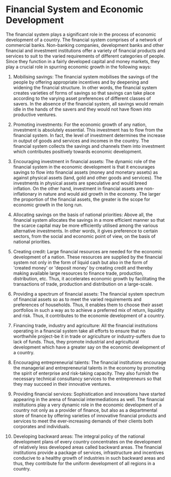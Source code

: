 # Financial System and Economic Development

The financial system plays a significant role in the process of economic development of a country. The financial system comprises of a network of commercial banks. Non-banking companies, development banks and other financial and investment institutions offer a variety of financial products and services to suit to the varied requirements of different categories of people. Since they function in a fairly developed capital and money markets, they play a crucial role in spurring economic growth in the following ways:

1. Mobilising savings: The financial system mobilises the savings of the people by offering appropriate incentives and by deepening and widening the financial structure. In other words, the financial system creates varieties of forms of savings so that savings can take place according to the varying asset preferences of different classes of savers. In the absence of the financial system, all savings would remain idle in the hands of the savers and they would not have flown into productive ventures.

2. Promoting investments: For the economic growth of any nation, investment is absolutely essential. This investment has to flow from the financial system. In fact, the level of investment determines the increase in output of goods and services and incomes in the country. The financial system collects the savings and channels them into investment which contributes positively towards economic development. 

3. Encouraging investment in financial assets: The dynamic role of the financial system in the economic development is that it encourages savings to flow into financial assets (money and monetary assets) as against physical assets (land, gold and other goods and services). The investments in physical assets are speculative and would breed inflation. On the other hand, investment in financial assets are non-inflationary in nature and would aid growth in the economy. The larger the proportion of the financial assets, the greater is the scope for economic growth in the long run.

4. Allocating savings on the basis of national priorities: Above all, the financial system allocates the savings in a more efficient manner so that the scarce capital may be more efficiently utilised among the various alternative investments. In other words, it gives preference to certain sectors, from the social and economic point of view, on the basis of national priorities.

5. Creating credit: Large financial resources are needed for the economic development of a nation. These resources are supplied by the financial system not only in the form of liquid cash but also in the form of 'created money' or 'deposit money' by creating credit and thereby making available large resources to finance trade, production, distribution, etc. Thus, it accelerates economic growth by facilitating the transactions of trade, production and distribution on a large-scale.

6. Providing a spectrum of financial assets: The financial system spectrum of financial assets so as to meet the varied requirements and preferences of households. Thus, it enables them to choose their asset portfolios in such a way as to achieve a preferred mix of return, liquidity and risk. Thus, it contributes to the economie development of a country.

7. Financing trade, industry and agriculture: All the financial institutions operating in a financial system take all efforts to ensure that no worthwhile project-be it in trade or agriculture or industry-suffers due to lack of funds. Thus, they promote industrial and agricultural development which have a greater say on the economic development of a country.

8. Encouraging entrepreneurial talents: The financial institutions encourage the managerial and entrepreneurial talents in the economy by promoting the spirit of enterprise and risk-taking capacity. They also furnish the necessary technical consultancy services to the entrepreneurs so that they may succeed in their innovative ventures.

9. Providing financial services: Sophistication and innovations have started appearing in the arena of financial intermediations as well. The financial institutions play a very dynamic role in the economic development of a country not only as a provider of finance, but also as a departmental store of finance by offering varieties of innovative financial products and services to meet the ever-increasing demands of their clients both corporates and individuals.

10. Developing backward areas: The integral policy of the national development plans of every country concentrates on the development of relatively less developed areas called backward areas. The financial institutions provide a package of services, infrastructure and incentives conducive to a healthy growth of industries in such backward areas and thus, they contribute for the uniform development of all regions in a country.